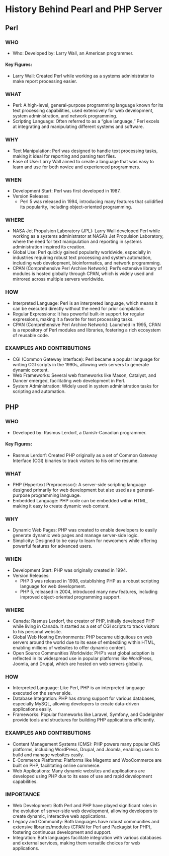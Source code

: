 # History Behind Pearl and PHP Server
## Perl
### WHO
- Who:
Developed by: Larry Wall, an American programmer.
#### Key Figures:
- Larry Wall: Created Perl while working as a systems administrator to make report processing easier.
### WHAT
- Perl: A high-level, general-purpose programming language known for its text processing capabilities, used extensively for web development, system administration, and network programming.
- Scripting Language: Often referred to as a “glue language,” Perl excels at integrating and manipulating different systems and software.
### WHY
- Text Manipulation: Perl was designed to handle text processing tasks, making it ideal for reporting and parsing text files.
- Ease of Use: Larry Wall aimed to create a language that was easy to learn and use for both novice and experienced programmers.
### WHEN
- Development Start: Perl was first developed in 1987.
- Version Releases:
    - Perl 5 was released in 1994, introducing many features that solidified its popularity, including object-oriented programming.
### WHERE
- NASA Jet Propulsion Laboratory (JPL): Larry Wall developed Perl while working as a systems administrator at NASA’s Jet Propulsion Laboratory, where the need for text manipulation and reporting in systems administration inspired its creation.
- Global Use: Perl quickly gained popularity worldwide, especially in industries requiring robust text processing and system automation, including web development, bioinformatics, and network programming.
- CPAN (Comprehensive Perl Archive Network): Perl’s extensive library of modules is hosted globally through CPAN, which is widely used and mirrored across multiple servers worldwide.
### HOW
- Interpreted Language: Perl is an interpreted language, which means it can be executed directly without the need for prior compilation.
- Regular Expressions: It has powerful built-in support for regular expressions, making it a favorite for text processing tasks.
- CPAN (Comprehensive Perl Archive Network): Launched in 1995, CPAN is a repository of Perl modules and libraries, fostering a rich ecosystem of reusable code.
### EXAMPLES AND CONTRIBUTIONS
- CGI (Common Gateway Interface): Perl became a popular language for writing CGI scripts in the 1990s, allowing web servers to generate dynamic content.
- Web Frameworks: Several web frameworks like Mason, Catalyst, and Dancer emerged, facilitating web development in Perl.
- System Administration: Widely used in system administration tasks for scripting and automation.

## PHP
### WHO
- Developed by: Rasmus Lerdorf, a Danish-Canadian programmer.
#### Key Figures:
- Rasmus Lerdorf: Created PHP originally as a set of Common Gateway Interface (CGI) binaries to track visitors to his online resume.
### WHAT
- PHP (Hypertext Preprocessor): A server-side scripting language designed primarily for web development but also used as a general-purpose programming language.
- Embedded Language: PHP code can be embedded within HTML, making it easy to create dynamic web content.
### WHY
- Dynamic Web Pages: PHP was created to enable developers to easily generate dynamic web pages and manage server-side logic.
- Simplicity: Designed to be easy to learn for newcomers while offering powerful features for advanced users.
### WHEN
- Development Start: PHP was originally created in 1994.
- Version Releases:
    - PHP 3 was released in 1998, establishing PHP as a robust scripting language for web development.
    - PHP 5, released in 2004, introduced many new features, including improved object-oriented programming support.
### WHERE
- Canada: Rasmus Lerdorf, the creator of PHP, initially developed PHP while living in Canada. It started as a set of CGI scripts to track visitors to his personal website.
- Global Web Hosting Environments: PHP became ubiquitous on web servers around the world due to its ease of embedding within HTML, enabling millions of websites to offer dynamic content.
- Open Source Communities Worldwide: PHP’s vast global adoption is reflected in its widespread use in popular platforms like WordPress, Joomla, and Drupal, which are hosted on web servers globally.
### HOW
- Interpreted Language: Like Perl, PHP is an interpreted language executed on the server side.
- Database Integration: PHP has strong support for various databases, especially MySQL, allowing developers to create data-driven applications easily.
- Frameworks: Popular frameworks like Laravel, Symfony, and CodeIgniter provide tools and structures for building PHP applications efficiently.
### EXAMPLES AND CONTRIBUTIONS
- Content Management Systems (CMS): PHP powers many popular CMS platforms, including WordPress, Drupal, and Joomla, enabling users to build and manage websites easily.
- E-Commerce Platforms: Platforms like Magento and WooCommerce are built on PHP, facilitating online commerce.
- Web Applications: Many dynamic websites and applications are developed using PHP due to its ease of use and rapid development capabilities.

### IMPORTANCE
- Web Development: Both Perl and PHP have played significant roles in the evolution of server-side web development, allowing developers to create dynamic, interactive web applications.
- Legacy and Community: Both languages have robust communities and extensive libraries/modules (CPAN for Perl and Packagist for PHP), fostering continuous development and support.
- Integration: Both languages facilitate integration with various databases and external services, making them versatile choices for web applications.